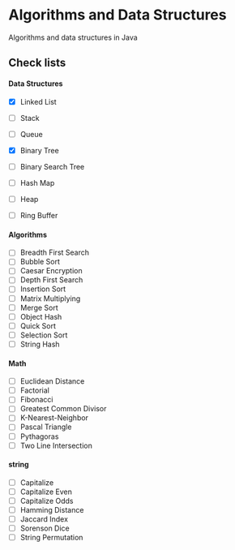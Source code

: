 # Algorithms and Data Structures

Algorithms and data structures in Java

## Check lists

#### Data Structures
- [X] Linked List
- [ ] Stack
- [ ] Queue
- [X] Binary Tree
- [ ] Binary Search Tree
- [ ] Hash Map
- [ ] Heap
- [ ] Ring Buffer


#### Algorithms
- [ ] Breadth First Search
- [ ] Bubble Sort
- [ ] Caesar Encryption
- [ ] Depth First Search
- [ ] Insertion Sort
- [ ] Matrix Multiplying
- [ ] Merge Sort
- [ ] Object Hash
- [ ] Quick Sort
- [ ] Selection Sort
- [ ] String Hash

#### Math
- [ ] Euclidean Distance
- [ ] Factorial
- [ ] Fibonacci
- [ ] Greatest Common Divisor
- [ ] K-Nearest-Neighbor
- [ ] Pascal Triangle
- [ ] Pythagoras
- [ ] Two Line Intersection

#### string
- [ ] Capitalize
- [ ] Capitalize Even
- [ ] Capitalize Odds
- [ ] Hamming Distance
- [ ] Jaccard Index
- [ ] Sorenson Dice
- [ ] String Permutation
